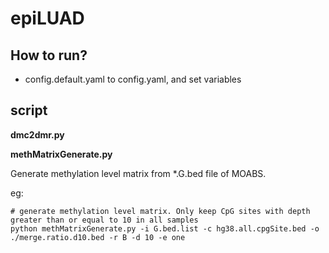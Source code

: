 # epiLUAD
## How to run?
+ config.default.yaml to config.yaml, and set variables
## script

**dmc2dmr.py**

**methMatrixGenerate.py**

Generate methylation level matrix from *.G.bed file of MOABS.

eg:
```shell
# generate methylation level matrix. Only keep CpG sites with depth greater than or equal to 10 in all samples  
python methMatrixGenerate.py -i G.bed.list -c hg38.all.cpgSite.bed -o ./merge.ratio.d10.bed -r B -d 10 -e one

```